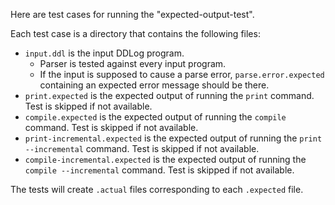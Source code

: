 Here are test cases for running the "expected-output-test".

Each test case is a directory that contains the following files:

* `input.ddl` is the input DDLog program.
    * Parser is tested against every input program.
    * If the input is supposed to cause a parse error, `parse.error.expected` containing an expected error message should be there.
* `print.expected` is the expected output of running the `print` command.  Test is skipped if not available.
* `compile.expected` is the expected output of running the `compile` command.  Test is skipped if not available.
* `print-incremental.expected` is the expected output of running the `print --incremental` command.  Test is skipped if not available.
* `compile-incremental.expected` is the expected output of running the `compile --incremental` command.  Test is skipped if not available.

The tests will create `.actual` files corresponding to each `.expected` file.
